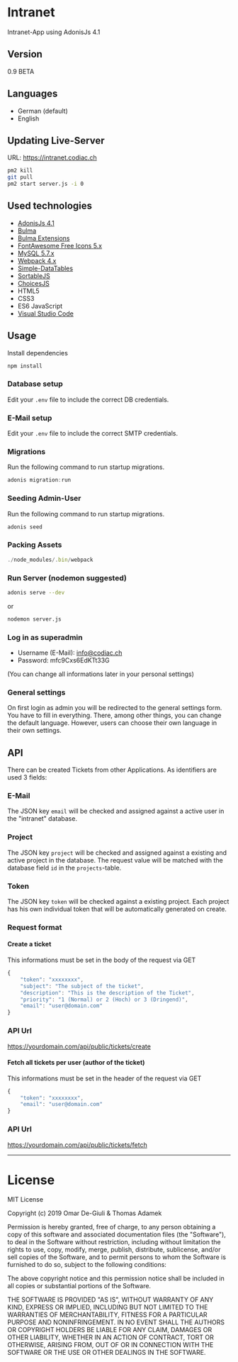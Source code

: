 # Intranet

Intranet-App using AdonisJs 4.1

## Version

0.9 BETA

## Languages

- German (default)
- English

## Updating Live-Server

URL: https://intranet.codiac.ch

```bash
pm2 kill
git pull
pm2 start server.js -i 0
```

## Used technologies

- [AdonisJs 4.1](https://adonisjs.com/)
- [Bulma](https://bulma.io)
- [Bulma Extensions](https://github.com/wikiki/bulma-extensions)
- [FontAwesome Free Icons 5.x](https://fontawesome.com/)
- [MySQL 5.7.x](https://dev.mysql.com/)
- [Webpack 4.x](https://webpack.js.org/)
- [Simple-DataTables](https://github.com/fiduswriter/Simple-DataTables/)
- [SortableJS](https://github.com/SortableJS/Sortable)
- [ChoicesJS](https://github.com/jshjohnson/Choices)
- HTML5
- CSS3
- ES6 JavaScript
- [Visual Studio Code](https://code.visualstudio.com/)

## Usage

Install dependencies

```bash
npm install
```

### Database setup

Edit your `.env` file to include the correct DB credentials.

### E-Mail setup

Edit your `.env` file to include the correct SMTP credentials.

### Migrations

Run the following command to run startup migrations.

```js
adonis migration:run
```

### Seeding Admin-User

Run the following command to run startup migrations.

```js
adonis seed
```

### Packing Assets

```js
./node_modules/.bin/webpack
```

### Run Server (nodemon suggested)

```bash
adonis serve --dev
```

or

```bash
nodemon server.js
```

### Log in as superadmin

- Username (E-Mail): info@codiac.ch
- Password: mfc9Cxs6EdKTt33G

(You can change all informations later in your personal settings)

### General settings

On first login as admin you will be redirected to the general settings form. You have to fill in everything. There, among other things, you can change the default language. However, users can choose their own language in their own settings.

## API

There can be created Tickets from other Applications. As identifiers are used 3 fields:

### E-Mail

The JSON key `email` will be checked and assigned against a active user in the "intranet" database.

### Project

The JSON key `project` will be checked and assigned against a existing and active project in the database. The request value will be matched
with the database field `id` in the `projects`-table.

### Token

The JSON key `token` will be checked against a existing project. Each project has his own individual token that will be automatically generated on create.

### Request format

#### Create a ticket

This informations must be set in the body of the request via GET

```js
{
	"token": "xxxxxxxx",
	"subject": "The subject of the ticket",
	"description": "This is the description of the Ticket",
	"priority": "1 (Normal) or 2 (Hoch) or 3 (Dringend)",
	"email": "user@domain.com"
}
```

### API Url

https://yourdomain.com/api/public/tickets/create

#### Fetch all tickets per user (author of the ticket)

This informations must be set in the header of the request via GET

```js
{
	"token": "xxxxxxxx",
	"email": "user@domain.com"
}
```

### API Url

https://yourdomain.com/api/public/tickets/fetch

---

# License

MIT License

Copyright (c) 2019 Omar De-Giuli & Thomas Adamek

Permission is hereby granted, free of charge, to any person obtaining a copy of this software and associated documentation files (the "Software"), to deal in the Software without restriction, including without limitation the rights to use, copy, modify, merge, publish, distribute, sublicense, and/or sell copies of the Software, and to permit persons to whom the Software is furnished to do so, subject to the following conditions:

The above copyright notice and this permission notice shall be included in all copies or substantial portions of the Software.

THE SOFTWARE IS PROVIDED "AS IS", WITHOUT WARRANTY OF ANY KIND, EXPRESS OR IMPLIED, INCLUDING BUT NOT LIMITED TO THE WARRANTIES OF MERCHANTABILITY, FITNESS FOR A PARTICULAR PURPOSE AND NONINFRINGEMENT. IN NO EVENT SHALL THE AUTHORS OR COPYRIGHT HOLDERS BE LIABLE FOR ANY CLAIM, DAMAGES OR OTHER LIABILITY, WHETHER IN AN ACTION OF CONTRACT, TORT OR OTHERWISE, ARISING FROM, OUT OF OR IN CONNECTION WITH THE SOFTWARE OR THE USE OR OTHER DEALINGS IN THE SOFTWARE.
